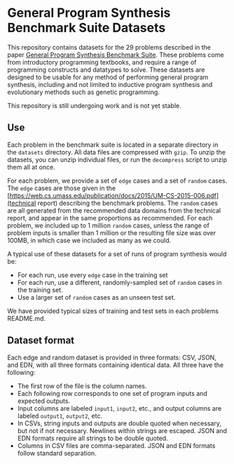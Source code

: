 # General Program Synthesis Benchmark Suite Datasets

This repository contains datasets for the 29 problems described in the paper [General Program Synthesis Benchmark Suite](http://thelmuth.github.io/GECCO_2015_Benchmarks_Materials/). These problems come from introductory programming textbooks, and require a range of programming constructs and datatypes to solve. These datasets are designed to be usable for any method of performing general program synthesis, including and not limited to inductive program synthesis and evolutionary methods such as genetic programming.

This repository is still undergoing work and is not yet stable.

## Use

Each problem in the benchmark suite is located in a separate directory in the `datasets` directory. All data files are compressed with `gzip`. To unzip the datasets, you can unzip individual files, or run the `decompress` script to unzip them all at once.

For each problem, we provide a set of `edge` cases and a set of `random` cases. The `edge` cases are those given in the [https://web.cs.umass.edu/publication/docs/2015/UM-CS-2015-006.pdf](technical report) describing the benchmark problems. The `random` cases are all generated from the recommended data domains from the technical report, and appear in the same proportions as recommended. For each problem, we included up to 1 million `random` cases, unless the range of problem inputs is smaller than 1 million or the resulting file size was over 100MB, in which case we included as many as we could.

A typical use of these datasets for a set of runs of program synthesis would be:

- For each run, use every `edge` case in the training set
- For each run, use a different, randomly-sampled set of `random` cases in the training set.
- Use a larger set of `random` cases as an unseen test set.

We have provided typical sizes of training and test sets in each problems README.md.

## Dataset format

Each edge and random dataset is provided in three formats: CSV, JSON, and EDN, with all three formats containing identical data. All three have the following:

- The first row of the file is the column names.
- Each following row corresponds to one set of program inputs and expected outputs.
- Input columns are labeled `input1`, `input2`, etc., and output columns are labeled `output1`, `output2`, etc.
- In CSVs, string inputs and outputs are double quoted when necessary, but not if not necessary. Newlines within strings are escaped. JSON and EDN formats require all strings to be double quoted.
- Columns in CSV files are comma-separated. JSON and EDN formats follow standard separation.
